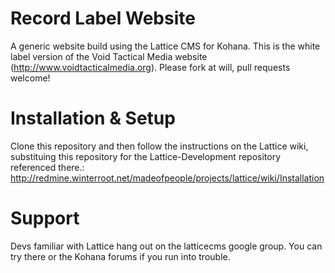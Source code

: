 Record Label Website
====================

A generic website build using the Lattice CMS for Kohana. This is the white label version of the Void Tactical Media website (http://www.voidtacticalmedia.org). Please fork at will, pull requests welcome!

Installation & Setup
======================
Clone this repository and then follow the instructions on the Lattice wiki, substituing this repository for the Lattice-Development repository referenced there.: http://redmine.winterroot.net/madeofpeople/projects/lattice/wiki/Installation


Support
=======
Devs familiar with Lattice hang out on the latticecms google group.  You can try there or the Kohana forums if you run into trouble.
